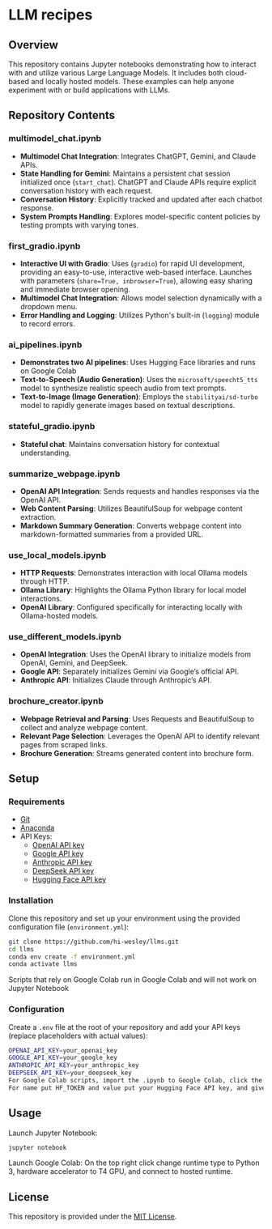 # LLM recipes
## Overview
This repository contains Jupyter notebooks demonstrating how to interact with and utilize various Large Language Models. It includes both cloud-based and locally hosted models. These examples can help anyone experiment with or build applications with LLMs.
## Repository Contents

### multimodel\_chat.ipynb
* **Multimodel Chat Integration**: Integrates ChatGPT, Gemini, and Claude APIs.
* **State Handling for Gemini**: Maintains a persistent chat session initialized once (`start_chat`). ChatGPT and Claude APIs require explicit conversation history with each request.
* **Conversation History**: Explicitly tracked and updated after each chatbot response.
* **System Prompts Handling**: Explores model-specific content policies by testing prompts with varying tones.

### first\_gradio.ipynb
* **Interactive UI with Gradio**: Uses (`gradio`) for rapid UI development, providing an easy-to-use, interactive web-based interface. Launches with parameters (`share=True, inbrowser=True`), allowing easy sharing and immediate browser opening.
* **Multimodel Chat Integration**: Allows model selection dynamically with a dropdown menu.
* **Error Handling and Logging**: Utilizes Python's built-in (`logging`) module to record errors.

### ai\_pipelines.ipynb
* **Demonstrates two AI pipelines**: Uses Hugging Face libraries and runs on Google Colab
* **Text-to-Speech (Audio Generation)**: Uses the `microsoft/speecht5_tts` model to synthesize realistic speech audio from text prompts.
* **Text-to-Image (Image Generation)**: Employs the `stabilityai/sd-turbo` model to rapidly generate images based on textual descriptions.

### stateful\_gradio.ipynb
* **Stateful chat**: Maintains conversation history for contextual understanding.

### summarize\_webpage.ipynb
* **OpenAI API Integration**: Sends requests and handles responses via the OpenAI API.
* **Web Content Parsing**: Utilizes BeautifulSoup for webpage content extraction.
* **Markdown Summary Generation**: Converts webpage content into markdown-formatted summaries from a provided URL.

### use\_local\_models.ipynb
* **HTTP Requests**: Demonstrates interaction with local Ollama models through HTTP.
* **Ollama Library**: Highlights the Ollama Python library for local model interactions.
* **OpenAI Library**: Configured specifically for interacting locally with Ollama-hosted models.

### use\_different\_models.ipynb
* **OpenAI Integration**: Uses the OpenAI library to initialize models from OpenAI, Gemini, and DeepSeek.
* **Google API**: Separately initializes Gemini via Google’s official API.
* **Anthropic API**: Initializes Claude through Anthropic’s API.

### brochure\_creator.ipynb
* **Webpage Retrieval and Parsing**: Uses Requests and BeautifulSoup to collect and analyze webpage content.
* **Relevant Page Selection**: Leverages the OpenAI API to identify relevant pages from scraped links.
* **Brochure Generation**: Streams generated content into brochure form.

## Setup
### Requirements
* [Git](https://git-scm.com/downloads)
* [Anaconda](https://www.anaconda.com/products/distribution)
* API Keys:
  * [OpenAI API key](https://platform.openai.com/settings/organization/api-keys)
  * [Google API key](https://console.cloud.google.com/apis/credentials)
  * [Anthropic API key](https://console.anthropic.com/settings/keys)
  * [DeepSeek API key](https://platform.deepseek.com/api_keys)
  * [Hugging Face API key](https://huggingface.co/settings/tokens)
### Installation
Clone this repository and set up your environment using the provided configuration file (`environment.yml`):
```bash
git clone https://github.com/hi-wesley/llms.git
cd llms
conda env create -f environment.yml
conda activate llms
```
Scripts that rely on Google Colab run in Google Colab and will not work on Jupyter Notebook
### Configuration
Create a `.env` file at the root of your repository and add your API keys (replace placeholders with actual values):
```bash
OPENAI_API_KEY=your_openai_key
GOOGLE_API_KEY=your_google_key
ANTHROPIC_API_KEY=your_anthropic_key
DEEPSEEK_API_KEY=your_deepseek_key
For Google Colab scripts, import the .ipynb to Google Colab, click the key icon on the left sidebar and create a new entry.
For name put HF_TOKEN and value put your Hugging Face API key, and give it notebook access.
```
## Usage
Launch Jupyter Notebook:
```bash
jupyter notebook
```
Launch Google Colab:
On the top right click change runtime type to Python 3, hardware accelerator to T4 GPU, and connect to hosted runtime.
## License
This repository is provided under the [MIT License](LICENSE).
